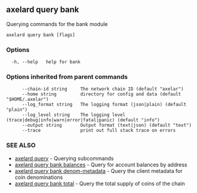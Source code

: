 ## axelard query bank

Querying commands for the bank module

```
axelard query bank [flags]
```

### Options

```
  -h, --help   help for bank
```

### Options inherited from parent commands

```
      --chain-id string     The network chain ID (default "axelar")
      --home string         directory for config and data (default "$HOME/.axelar")
      --log_format string   The logging format (json|plain) (default "plain")
      --log_level string    The logging level (trace|debug|info|warn|error|fatal|panic) (default "info")
      --output string       Output format (text|json) (default "text")
      --trace               print out full stack trace on errors
```

### SEE ALSO

- [axelard query](/cli-docs/v0_31_1/axelard_query) - Querying subcommands
- [axelard query bank balances](/cli-docs/v0_31_1/axelard_query_bank_balances) - Query for account balances by address
- [axelard query bank denom-metadata](/cli-docs/v0_31_1/axelard_query_bank_denom-metadata) - Query the client metadata for coin denominations
- [axelard query bank total](/cli-docs/v0_31_1/axelard_query_bank_total) - Query the total supply of coins of the chain
